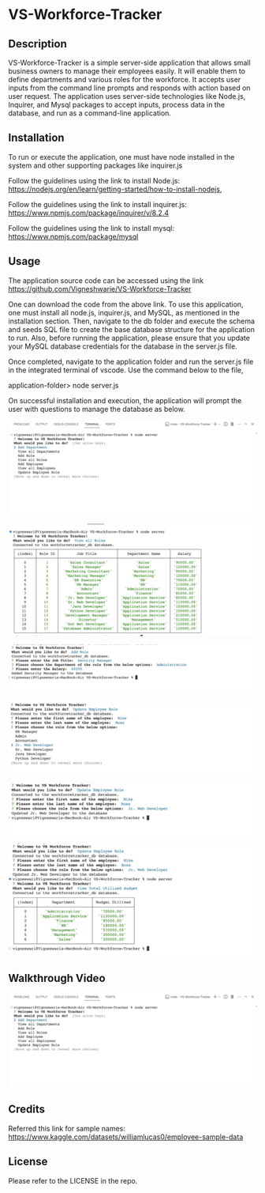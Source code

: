 # VS-Workforce-Tracker

## Description

VS-Workforce-Tracker is a simple server-side application that allows small business owners to manage their employees easily. It will enable them to define departments and various roles for the workforce. It accepts user inputs from the command line prompts and responds with action based on user request. The application uses server-side technologies like Node.js, Inquirer, and Mysql packages to accept inputs, process data in the database, and run as a command-line application.

## Installation

To run or execute the application, one must have node installed in the system and other supporting packages like inquirer.js

Follow the guidelines using the link to install Node.js: https://nodejs.org/en/learn/getting-started/how-to-install-nodejs, 

Follow the guidelines using the link to install inquirer.js: https://www.npmjs.com/package/inquirer/v/8.2.4

Follow the guidelines using the link to install mysql: https://www.npmjs.com/package/mysql

## Usage

The application source code can be accessed using the link https://github.com/Vigneshwarie/VS-Workforce-Tracker

One can download the code from the above link. To use this application, one must install all node.js, inquirer.js, and MySQL, as mentioned in the installation section. Then, navigate to the db folder and execute the schema and seeds SQL file to create the base database structure for the application to run. Also, before running the application, please ensure that you update your MySQL database credentials for the database in the server.js file.

Once completed, navigate to the application folder and run the server.js file in the integrated terminal of vscode. Use the command below to the file,

application-folder> node server.js

On successful installation and execution, the application will prompt the user with questions to manage the database as below.

![Alt text](assets/images/InitialLoad.png)

![Alt text](assets/images/ViewRoles.png)

![Alt text](assets/images/AddRole.png)

![Alt text](assets/images/UpdateEmployeeRole.png)

![Alt text](assets/images/UpdateEmployeeRole2.png)

![Alt text](assets/images/ViewBudget.png)

## Walkthrough Video

[![Watch the video](assets/images/InitialLoad.png)](https://drive.google.com/file/d/1s3Z5UkuBHvsE7aCsZhiP8LGltppAIxuI/view?usp=share_link)

## Credits

Referred this link for sample names: https://www.kaggle.com/datasets/williamlucas0/employee-sample-data 

## License

Please refer to the LICENSE in the repo.
